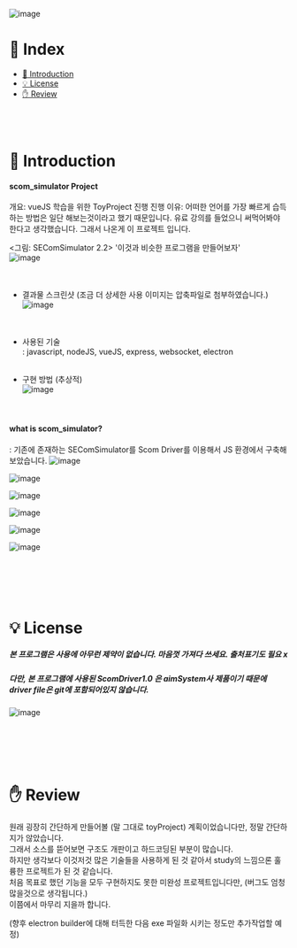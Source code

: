 ![image](https://user-images.githubusercontent.com/78777059/161654304-e55662a1-8679-427a-aa15-020334c13047.png)

# 📌 Index
* [📖 Introduction](#-introduction)
* [💡 License](#-license)
* [✋ Review](#-review)
<br/><br/><br/><br/>


# 📖 Introduction
#### scom_simulator Project
개요: vueJS 학습을 위한 ToyProject 진행
진행 이유: 어떠한 언어를 가장 빠르게 습득하는 방법은 일단 해보는것이라고 했기 때문입니다.
         유료 강의를 들었으니 써먹어봐야 한다고 생각했습니다.
         그래서 나온게 이 프로젝트 입니다.

<그림: SEComSimulator 2.2> '이것과 비슷한 프로그램을 만들어보자'  
![image](https://user-images.githubusercontent.com/78777059/161658406-90b5bade-f7c4-4331-8671-593f0c9b65ed.png)  
<br/><br/>
 
- 결과물 스크린샷  (조금 더 상세한 사용 이미지는 압축파일로 첨부하였습니다.)  
![image](https://user-images.githubusercontent.com/78777059/161658452-0ad81377-5aab-468b-b113-86a0b094def3.png)  
<br/><br/>

- 사용된 기술  
: javascript, nodeJS, vueJS, express, websocket, electron
<br/><br/>
 
- 구현 방법 (추상적)  
![image](https://user-images.githubusercontent.com/78777059/161658494-1c62c463-ba8e-4402-92f2-849a08ed9dd9.png)  
<br/><br/>
              
#### what is scom_simulator?

: 기존에 존재하는 SEComSimulator를 Scom Driver를 이용해서 JS 환경에서 구축해보았습니다.
![image](https://user-images.githubusercontent.com/78777059/161459759-db08cfcb-05c6-4e2b-9b5f-83ead1999532.png)

![image](https://user-images.githubusercontent.com/78777059/161459778-a34c4a4b-b2c9-4945-8695-6e689ceb8b6f.png)

![image](https://user-images.githubusercontent.com/78777059/161459790-4ad298dc-1ab6-484f-b139-6eb3f13c8221.png)

![image](https://user-images.githubusercontent.com/78777059/161459798-46f073b5-84a6-4525-b5f4-4735c5dd45c2.png)

![image](https://user-images.githubusercontent.com/78777059/161459807-32fa6a16-48b6-4095-8ecd-0765b60483fe.png)

![image](https://user-images.githubusercontent.com/78777059/161459816-018c124f-ce09-4f59-9b22-0c3980d21f1e.png)

<br/><br/><br/><br/>

# 💡 License
##### 본 프로그램은 사용에 아무런 제약이 없습니다. 마음껏 가져다 쓰세요. 출처표기도 필요 x
##### 다만, 본 프로그램에 사용된 ScomDriver1.0 은 aimSystem사 제품이기 때문에 driver file은 git에 포함되어있지 않습니다.
![image](https://user-images.githubusercontent.com/78777059/161460121-0ff060da-5c37-4c9b-851d-1be9c6099292.png)

<br/><br/><br/><br/>

# ✋ Review
원래 굉장히 간단하게 만들어볼 (말 그대로 toyProject) 계획이었습니다만, 정말 간단하지가 않았습니다.  
그래서 소스를 뜯어보면 구조도 개판이고 하드코딩된 부분이 많습니다.  
하지만 생각보다 이것저것 많은 기술들을 사용하게 된 것 같아서 study의 느낌으론 훌륭한 프로젝트가 된 것 같습니다.  
처음 목표로 했던 기능을 모두 구현하지도 못한 미완성 프로젝트입니다만, (버그도 엄청 많을것으로 생각됩니다.)  
이쯤에서 마무리 지을까 합니다.  
  
(향후 electron builder에 대해 터득한 다음 exe 파일화 시키는 정도만 추가작업할 예정)  
<br/><br/><br/><br/>
